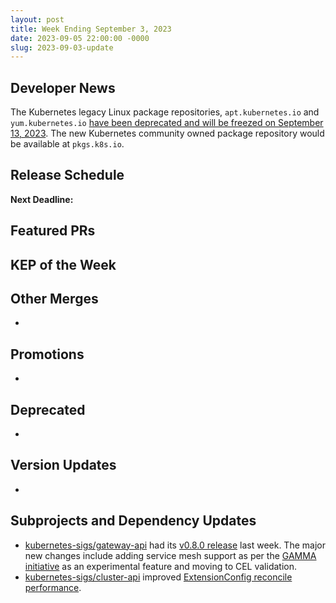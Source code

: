 ```yaml
---
layout: post
title: Week Ending September 3, 2023
date: 2023-09-05 22:00:00 -0000
slug: 2023-09-03-update
---
```


## Developer News

The Kubernetes legacy Linux package repositories, `apt.kubernetes.io` and `yum.kubernetes.io` [have been deprecated and will be freezed on September 13, 2023](https://kubernetes.io/blog/2023/08/31/legacy-package-repository-deprecation/). The new Kubernetes community owned package repository would be available at `pkgs.k8s.io`.


## Release Schedule

**Next Deadline:**


## Featured PRs


## KEP of the Week


## Other Merges

*

## Promotions

*

## Deprecated

*

## Version Updates

*

## Subprojects and Dependency Updates

* [kubernetes-sigs/gateway-api](https://github.com/kubernetes-sigs/gateway-api/) had its [v0.8.0 release](https://github.com/kubernetes-sigs/gateway-api/releases/tag/v0.8.0) last week. The major new changes include adding service mesh support as per the [GAMMA initiative](https://gateway-api.sigs.k8s.io/concepts/gamma/) as an experimental feature and moving to CEL validation.
* [kubernetes-sigs/cluster-api](https://github.com/kubernetes-sigs/cluster-api) improved [ExtensionConfig reconcile performance](https://github.com/kubernetes-sigs/cluster-api/pull/9338).